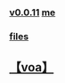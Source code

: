 ﻿### [v0.0.11](https://github.com/littleflute/NEWS_WORDS/edit/master/README.md) [me](https://littleflute.github.io/NEWS_WORDS/)
### [files](files)
## [【voa】](https://littleflute.github.io/voa/)

<script src="https://littleflute.github.io/JavaScript/w3.js"></script>				
<script src="https://littleflute.github.io/JavaScript/blclass.js"></script>		
<script src="https://littleflute.github.io/JavaScript/blApp.js"></script>	

